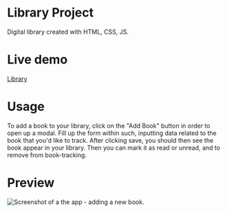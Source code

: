 # Library Project

Digital library created with HTML, CSS, JS.

# Live demo

[Library](https://juanbraco.github.io/library/)

# Usage

To add a book to your library, click on the "Add Book" button in order to open up a modal.
Fill up the form within such, inputting data related to the book that you'd like to track.
After clicking save, you should then see the book appear in your library.
Then you can mark it as read or unread, and to remove from book-tracking.

# Preview

![Screenshot of a the app - adding a new book.](https://myoctocat.com/assets/images/Add_New_Book.png)
